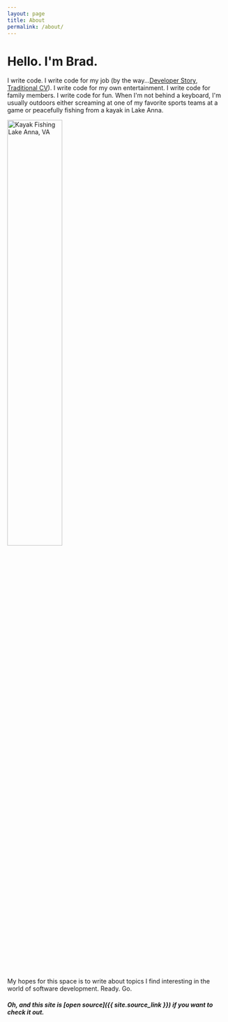 ```yaml
---
layout: page
title: About
permalink: /about/
---
```


# Hello.  I'm Brad.

I write code.  I write code for my job (by the way...<a href="http://stackoverflow.com/story-beta/bwturner">Developer Story</a>, <a href="http://stackoverflow.com/cv-beta/bwturner">Traditional CV</a>).  I write code for my own entertainment.  I write code for family members.  I write code for fun.  When I'm not behind a keyboard, I'm usually outdoors either screaming at one of my favorite sports teams at a game or peacefully fishing from a kayak in Lake Anna.

<img src="https://cloud.githubusercontent.com/assets/3187885/16243975/cff4831c-37c7-11e6-814a-b48b9e2487b9.png" width="50%" height="50%" alt="Kayak Fishing Lake Anna, VA" />

My hopes for this space is to write about topics I find interesting in the world of software development.  Ready. Go.


##### Oh, and this site is [open source]({{ site.source_link }}) if you want to check it out.

